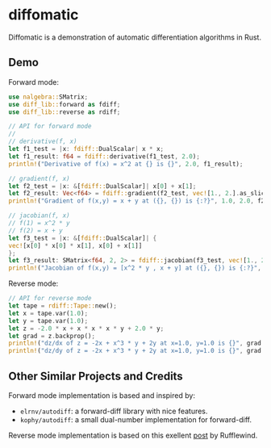 # diffomatic
Diffomatic is a demonstration of automatic differentiation algorithms in Rust. 

## Demo
Forward mode:
```rust
use nalgebra::SMatrix;
use diff_lib::forward as fdiff;
use diff_lib::reverse as rdiff;

// API for forward mode
//
// derivative(f, x)
let f1_test = |x: fdiff::DualScalar| x * x;
let f1_result: f64 = fdiff::derivative(f1_test, 2.0);
println!("Derivative of f(x) = x^2 at {} is {}", 2.0, f1_result);

// gradient(f, x)
let f2_test = |x: &[fdiff::DualScalar]| x[0] + x[1];
let f2_result: Vec<f64> = fdiff::gradient(f2_test, vec![1., 2.].as_slice());
println!("Gradient of f(x,y) = x + y at ({}, {}) is {:?}", 1.0, 2.0, f2_result);

// jacobian(f, x)
// f(1) = x^2 * y
// f(2) = x + y
let f3_test = |x: &[fdiff::DualScalar]| {
vec![x[0] * x[0] * x[1], x[0] + x[1]]
};
let f3_result: SMatrix<f64, 2, 2> = fdiff::jacobian(f3_test, vec![1., 2.].as_slice());
println!("Jacobian of f(x,y) = [x^2 * y , x + y] at ({}, {}) is {:?}", 1.0, 2.0, f3_result);
```
Reverse mode:
```rust
// API for reverse mode
let tape = rdiff::Tape::new();
let x = tape.var(1.0);
let y = tape.var(1.0);
let z = -2.0 * x + x * x * x * y + 2.0 * y;
let grad = z.backprop();
println!("dz/dx of z = -2x + x^3 * y + 2y at x=1.0, y=1.0 is {}", grad.wrt(x));
println!("dz/dy of z = -2x + x^3 * y + 2y at x=1.0, y=1.0 is {}", grad.wrt(y));
```

## Other Similar Projects and Credits
Forward mode implementation is based and inspired by:
- `elrnv/autodiff`: a forward-diff library with nice features.
- `kophy/autodiff`: a small dual-number implementation for forward-diff.

Reverse mode implementation is based on this exellent [post](https://rufflewind.com/2016-12-30/reverse-mode-automatic-differentiation) by Rufflewind.

